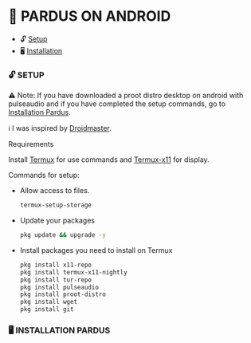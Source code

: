 <!-- PARDUS ON ANDROID -->
# 🐯 PARDUS ON ANDROID 
* 🔓 [Setup](#setup)
* 🖥️ [Installation](#installation)

### 🔓 SETUP <a name=setup></a> 
⚠️ Note: If you have downloaded a proot distro desktop on android with pulseaudio and if you have completed the setup commands, go to [Installation Pardus](#installation).

ℹ️ I was inspired by [Droidmaster](https://github.com/LinuxDroidMaster).

Requirements

Install [Termux](https://github.com/termux/termux-app/releases/tag/v0.118.0) for use commands and [Termux-x11](https://github.com/termux/termux-x11/releases/tag/nightly) for display.

Commands for setup:

* Allow access to files. 
  ```sh
  termux-setup-storage 
  ```
* Update your packages
   ```sh
  pkg update && upgrade -y
   ```
* Install packages you need to install on Termux
   ```sh
  pkg install x11-repo
  pkg install termux-x11-nightly
  pkg install tur-repo
  pkg install pulseaudio
  pkg install proot-distro
  pkg install wget
  pkg install git 
   ```
### 🖥️ INSTALLATION PARDUS <a name=installation></a>



